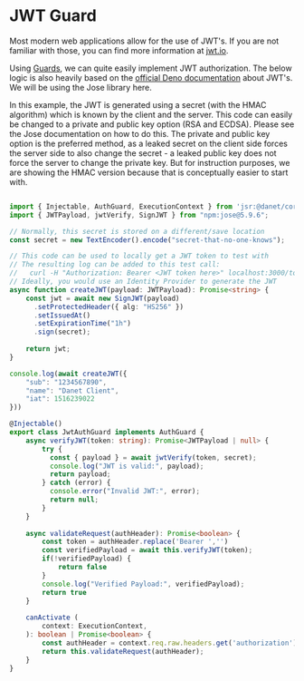 # JWT Guard
Most modern web applications allow for the use of JWT's. If you are not familiar with those, you can find more information at [jwt.io](https://jwt.io/). 

Using [Guards](https://danet.land/overview/guards.html), we can quite easily implement JWT authorization. The below logic is also heavily based on the [official Deno documentation](https://docs.deno.com/examples/creating_and_verifying_jwt/) about JWT's. We will be using the Jose library here. 

In this example, the JWT is generated using a secret (with the HMAC algorithm) which is known by the client and the server. This code can easily be changed to a private and public key option (RSA and ECDSA). Please see the Jose documentation on how to do this. The private and public key option is the preferred method, as a leaked secret on the client side forces the server side to also change the secret - a leaked public key does not force the server to change the private key. But for instruction purposes, we are showing the HMAC version because that is conceptually easier to start with. 

```typescript jwt-auth-guard.ts

import { Injectable, AuthGuard, ExecutionContext } from 'jsr:@danet/core';
import { JWTPayload, jwtVerify, SignJWT } from "npm:jose@5.9.6";

// Normally, this secret is stored on a different/save location
const secret = new TextEncoder().encode("secret-that-no-one-knows");

// This code can be used to locally get a JWT token to test with
// The resulting log can be added to this test call:
//   curl -H "Authorization: Bearer <JWT token here>" localhost:3000/todo
// Ideally, you would use an Identity Provider to generate the JWT
async function createJWT(payload: JWTPayload): Promise<string> {
    const jwt = await new SignJWT(payload)
      .setProtectedHeader({ alg: "HS256" })
      .setIssuedAt()
      .setExpirationTime("1h")
      .sign(secret);
  
    return jwt;
}

console.log(await createJWT({
    "sub": "1234567890",
    "name": "Danet Client",
    "iat": 1516239022
}))

@Injectable()
export class JwtAuthGuard implements AuthGuard {
    async verifyJWT(token: string): Promise<JWTPayload | null> {
        try {
          const { payload } = await jwtVerify(token, secret);
          console.log("JWT is valid:", payload);
          return payload;
        } catch (error) {
          console.error("Invalid JWT:", error);
          return null;
        }
    }
    
    async validateRequest(authHeader): Promise<boolean> {
        const token = authHeader.replace('Bearer ','')
        const verifiedPayload = await this.verifyJWT(token);
        if(!verifiedPayload) {
            return false
        }
        console.log("Verified Payload:", verifiedPayload);
        return true
    }
    
    canActivate (
        context: ExecutionContext,
    ): boolean | Promise<boolean> {
        const authHeader = context.req.raw.headers.get('authorization');
        return this.validateRequest(authHeader);
    }
}
```
